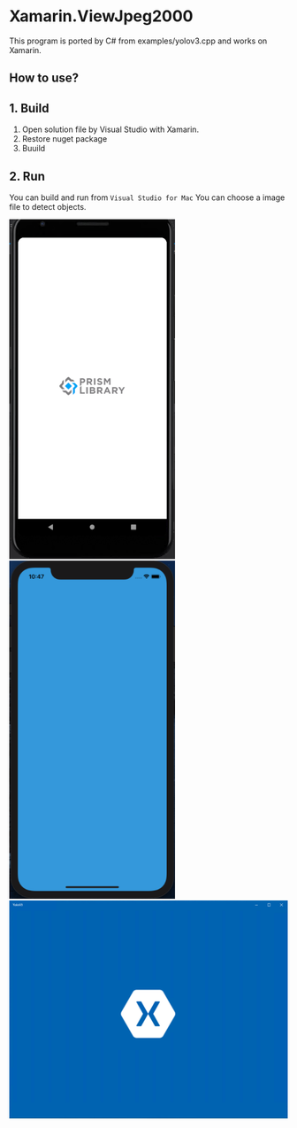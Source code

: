 # Xamarin.ViewJpeg2000
  
This program is ported by C# from examples/yolov3.cpp and works on Xamarin. 
 
## How to use? 
 
## 1. Build 
 
1. Open solution file by Visual Studio with Xamarin.
1. Restore nuget package
1. Buuild
 
## 2. Run 

You can build and run from `Visual Studio for Mac`
You can choose a image file to detect objects.

<img src="images/android.webp" width="300" /> <img src="images/ios.webp" width="300" />
<img src="images/uwp.webp" width="600" />
